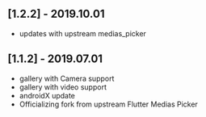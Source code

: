## [1.2.2] - 2019.10.01

* updates with upstream medias_picker

## [1.1.2] - 2019.07.01

* gallery with Camera support
* gallery with video support
* androidX update
* Officializing fork from upstream Flutter Medias Picker
